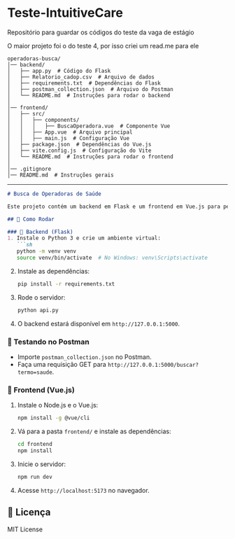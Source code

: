 # Teste-IntuitiveCare
Repositório para guardar os códigos do teste da vaga de estágio


O maior projeto foi o do teste 4, por isso criei um read.me para ele

```
operadoras-busca/  
│── backend/  
│   ├── app.py  # Código do Flask  
│   ├── Relatorio_cadop.csv  # Arquivo de dados  
│   ├── requirements.txt  # Dependências do Flask  
│   ├── postman_collection.json  # Arquivo do Postman  
│   └── README.md  # Instruções para rodar o backend  
│  
│── frontend/  
│   ├── src/  
│   │   ├── components/  
│   │   │   ├── BuscaOperadora.vue  # Componente Vue  
│   │   ├── App.vue  # Arquivo principal  
│   │   ├── main.js  # Configuração Vue  
│   ├── package.json  # Dependências do Vue.js  
│   ├── vite.config.js  # Configuração do Vite  
│   └── README.md  # Instruções para rodar o frontend  
│  
│── .gitignore  
│── README.md  # Instruções gerais  
```

---

```md
# Busca de Operadoras de Saúde

Este projeto contém um backend em Flask e um frontend em Vue.js para pesquisar operadoras de saúde a partir de um arquivo CSV.

## 📌 Como Rodar

### 🔹 Backend (Flask)
1. Instale o Python 3 e crie um ambiente virtual:
   ```sh
   python -m venv venv
   source venv/bin/activate  # No Windows: venv\Scripts\activate
   ```
2. Instale as dependências:
   ```sh
   pip install -r requirements.txt
   ```
3. Rode o servidor:
   ```sh
   python api.py
   ```
4. O backend estará disponível em `http://127.0.0.1:5000`.

### 🔹 Testando no Postman
- Importe `postman_collection.json` no Postman.  
- Faça uma requisição GET para `http://127.0.0.1:5000/buscar?termo=saude`.

### 🔹 Frontend (Vue.js)
1. Instale o Node.js e o Vue.js:
   ```sh
   npm install -g @vue/cli
   ```
2. Vá para a pasta `frontend/` e instale as dependências:
   ```sh
   cd frontend
   npm install
   ```
3. Inicie o servidor:
   ```sh
   npm run dev
   ```
4. Acesse `http://localhost:5173` no navegador.

## 📜 Licença
MIT License
```

